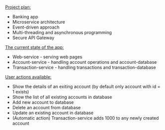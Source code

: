 <ins>Project plan:</ins>
- Banking app <br>
- Microservice architecture <br>
- Event-driven approach <br>
- Multi-threading and asynchronous programming <br>
- Secure API Gateway <br>

<ins>The current state of the app:</ins> <br>
- Web-service - serving web pages <br> 
- Account-service - handling account operations and account-database <br>
- Transaction-service - handling transactions and transaction-database <br>

<ins> User actions available: </ins> <br> 

- Show the details of an exiting account (by default only account with id = 1 exists) <br>
- Show the list of all existing accounts in database <br>
- Add new account to database <br>
- Delete an account from database <br>
- Update an existing account in database <br>
- (Automatic action) Transaction-service adds 1000 to any newly created account <br>